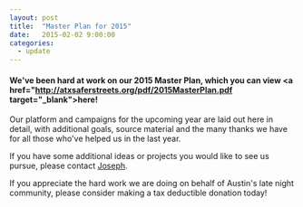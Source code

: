 ```yaml
---
layout: post
title:  "Master Plan for 2015"
date:   2015-02-02 9:00:00
categories:
  - update
---
```


#### We've been hard at work on our 2015 Master Plan, which you can view <a href="http://atxsaferstreets.org/pdf/2015MasterPlan.pdf target="_blank">here</a>!

Our platform and campaigns for the upcoming year are laid out here in detail, with additional goals, source material and the many thanks we have for all those who've helped us in the last year.

If you have some additional ideas or projects you would like to see us pursue, please contact <a href="mailto:joseph@atxsaferstreets.org">Joseph</a>.

If you appreciate the hard work we are doing on behalf of Austin's late night community, please consider making a tax deductible donation today!
